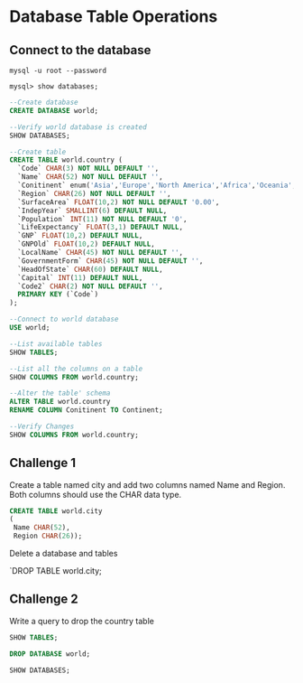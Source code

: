 # Database Table Operations
## Connect to the database

`mysql -u root --password`

`mysql> show databases;`

```sql
--Create database
CREATE DATABASE world;

--Verify world database is created
SHOW DATABASES;

--Create table
CREATE TABLE world.country (
  `Code` CHAR(3) NOT NULL DEFAULT '',
  `Name` CHAR(52) NOT NULL DEFAULT '',
  `Conitinent` enum('Asia','Europe','North America','Africa','Oceania','Antarctica','South  America') NOT NULL DEFAULT 'Asia',
  `Region` CHAR(26) NOT NULL DEFAULT '',
  `SurfaceArea` FLOAT(10,2) NOT NULL DEFAULT '0.00',
  `IndepYear` SMALLINT(6) DEFAULT NULL,
  `Population` INT(11) NOT NULL DEFAULT '0',
  `LifeExpectancy` FLOAT(3,1) DEFAULT NULL,
  `GNP` FLOAT(10,2) DEFAULT NULL,
  `GNPOld` FLOAT(10,2) DEFAULT NULL,
  `LocalName` CHAR(45) NOT NULL DEFAULT '',
  `GovernmentForm` CHAR(45) NOT NULL DEFAULT '',
  `HeadOfState` CHAR(60) DEFAULT NULL,
  `Capital` INT(11) DEFAULT NULL,
  `Code2` CHAR(2) NOT NULL DEFAULT '',
  PRIMARY KEY (`Code`)
);

--Connect to world database
USE world;

--List available tables
SHOW TABLES;

--List all the columns on a table
SHOW COLUMNS FROM world.country;

--Alter the table' schema
ALTER TABLE world.country
RENAME COLUMN Conitinent TO Continent;

--Verify Changes
SHOW COLUMNS FROM world.country;
```

## Challenge 1
Create a table named city and add two columns named Name and Region. Both columns should use the CHAR data type.

```sql
CREATE TABLE world.city 
(
 Name CHAR(52), 
 Region CHAR(26));
```

Delete a database and tables

`DROP TABLE world.city;

## Challenge 2
Write a query to drop the country table

```sql
SHOW TABLES;

DROP DATABASE world;

SHOW DATABASES;
```